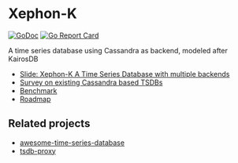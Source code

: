 # Xephon-K

[![GoDoc](https://godoc.org/github.com/xephonhq/xephon-k?status.svg)](https://godoc.org/github.com/xephonhq/xephon-k)
[![Go Report Card](https://goreportcard.com/badge/github.com/xephonhq/xephon-k)](https://goreportcard.com/report/github.com/xephonhq/xephon-k)

A time series database using Cassandra as backend, modeled after KairosDB

- [Slide: Xephon-K A Time Series Database with multiple backends](http://www.slideshare.net/ssuser7e134a/xephon-k-a-time-series-database-with-multiple-backends)
- [Survey on existing Cassandra based TSDBs](doc/survey)
- [Benchmark](doc/bench)
- [Roadmap](doc/roadmap.md)


## Related projects

- [awesome-time-series-database](https://github.com/xephonhq/awesome-time-series-database)
- [tsdb-proxy](https://github.com/xephonhq/tsdb-proxy)

